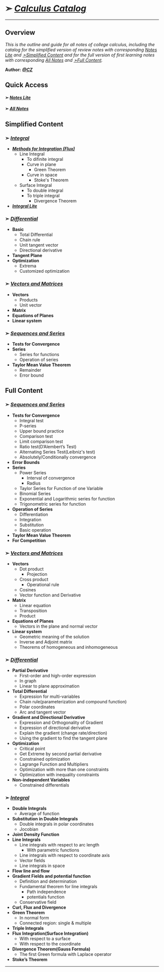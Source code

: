# ➣ *[Calculus Catalog](https://github.com/CZhang666/MATH/tree/master/Calculus "Repository in GitHub")*
---
## Overview
*This is the outline and guide for all notes of college calculus, including the catalog for the simplified version of review notes with corresponding [Notes Lite](https://github.com/CZhang666/MATH/blob/master/Calculus/Notes%20Lite.pdf) and <a href="#sc">➣Simplified Content</a> and for the full version of first learning notes with corresponding [All Notes](https://github.com/CZhang666/MATH/blob/master/Calculus/Calculus%20Notes%20All.pdf) and <a href="#full content">➣Full Content</a>.*

__Author:__ ***<a href="https://czhang.home.blog" unselectable="on" title="My Blog">@CZ</a>***

## Quick Access
#### ➣ *[Notes Lite](https://github.com/CZhang666/MATH/blob/master/Calculus/Notes%20Lite.pdf)*
#### ➣ *[All Notes](https://github.com/CZhang666/MATH/blob/master/Calculus/Calculus%20Notes%20All.pdf)*
<a id="sc"></a>
## Simplified Content
### ➣ [***Integral***](https://github.com/CZhang666/MATH/blob/master/Calculus/Notes%20Lite.pdf)
- ***<a href="https://github.com/CZhang666/MATH/blob/master/Calculus/Methods%20for%20Integration.pdf" unselectable="on">Methods for Integration (Flux)</a>***
	- Line Integral
		- To difinite integral
		- Curve in plane
			- Green Theorem
		- Curve in space
			- Stoke's Theorem 
	- Surface Integral
		- To double integral
		- To triple integral
			- Divergence Theorem
- ***<a href="https://github.com/CZhang666/MATH/blob/master/Calculus/INTEGRAL%20Lite.pdf" unselectable="on">Integral Lite</a>***

### ➣ [***Differential***](https://github.com/CZhang666/MATH/blob/master/Calculus/Differential%20Lite.pdf)
- **Basic**
	- Total Differential 
	- Chain rule
	- Unit tangent vector
	- Directional derivative
- **Tangent Plane**
- **Optimization**
	- Extrema
	- Customized optimization

### ➣ [***Vectors and Matrices***](https://github.com/CZhang666/MATH/blob/master/Calculus/VECTOR%26MATRICS.pdf)
- **Vectors**
	- Products
	- Unit vector
- **Matrix**
- **Equations of Planes**
- **Linear system**


### ➣ [***Sequences and Series***](https://github.com/CZhang666/MATH/blob/master/Calculus/Notes%20Lite.pdf)
- **Tests for Convergence**
- **Series**
	- Series for functions
	- Operation of series
- **Taylor Mean Value Theorem**
	- Remainder
	- Error bound 



<a id="full content"></a>
## Full Content
### ➣ [***Sequences and Series***](https://github.com/CZhang666/MATH/blob/master/Calculus/SEQUENCES%20AND%20SERIES.pdf)
- **Tests for Convergence**
	- Integral test
	- P-series
	- Upper bound practice
	- Comparison test
	- Limit comparison test
	- Ratio test(D’Alembert’s Test)
	- Alternating Series Test(Leibniz's test)
	- Absolutely/Conditionally convergence
- **Error Bounds**
- **Series**
	- Power Series
 		- Interval of convergence
		- Radius
	- Taylor Series for Function of one Variable
	- Binomial Series
	- Exponential and Logarithmic series for function
	- Trigonometric series for function
- **Operation of Series**
	- Differentiation
	- Integration
	- Substitution
	- Basic operation
- **Taylor Mean Value Theorem**
- **For Competition** 

### ➣ [***Vectors and Matrices***](https://github.com/CZhang666/MATH/blob/master/Calculus/VECTOR%26MATRICS.pdf)
- **Vectors**
	- Dot product
		- Projection
	- Cross product
		- Operational rule
	- Cosines
	- Vector function and Derivative 
- **Matrix**
	- Linear equation
	- Transposition
	- Product
- **Equations of Planes**
	- Vectors in the plane and normal vector
- **Linear system**
	- Geometric meaning of the solution
	- Inverse and Adjoint matrix
	- Theorems of homogeneous and inhomogeneous

### ➣ [***Differential***](https://github.com/CZhang666/MATH/blob/master/Calculus/DIFFERENTIAL.pdf)
- **Partial Derivative**
	- First-order and high-order expression 
	- In graph
	- Linear to plane approximation 
- **Total Differential**
	- Expression for multi-variables
	- Chain rule(parameterization and compound function)
	- Polar coordinates
	- Arc and tangent vector
- **Gradient and Directional Derivative**
	- Expression and Orthogonality of Gradient
	- Expression of directional derivative
	- Explain the gradient (change rate/direction)
	- Using the gradient to find the tangent plane
- **Optimization**
	- Critical point
	- Get Extreme by second partial derivative
	- Constrained optimization
	- Lagrange Function and Multipliers
	- Optimization with more than one constraints
	- Optimization with inequality constraints 
- **Non-independent Variables**
	- Constrained differentials

### ➣ [***Integral***](https://github.com/CZhang666/MATH/blob/master/Calculus/INTEGRAL.pdf)
- **Double Integrals**
	- Average of function 
- **Substitution in Double Integrals**
	- Double integrals in polar coordinates
	- Jocobian
- **Joint Density Function**
- **Line Integrals**
	- Line integrals with respect to arc length
		- With parametric functions
	- Line integrals with respect to coordinate axis
	- Vector fields
	- Line integrals in space
- **Flow line and flow**
- **Gradient Fields and potential function**
	- Definition and determination
	- Fundamental theorem for line integrals
		- Path independence
		- potentials function
	- Conservative field
- **Curl, Flux and Divergence**
- **Green Theorem**
	- In normal form
	- Connected region: single & multiple
- **Triple Integrals**
- **Flux Integration(Surface Integration)**
	- With respect to a surface
	- With respect to the coordinate
- **Divergence Theorem(Gauss Formula)**
	- The first Green formula with Laplace operator
- **Stoke’s Theorem**

---

